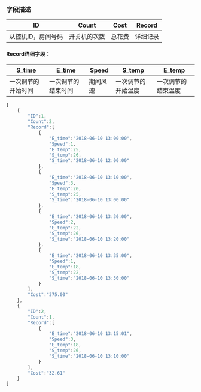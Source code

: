 ### 字段描述

| ID                 | Count        | Cost   | Record   |
| ------------------ | ------------ | ------ | -------- |
| 从控机ID，房间号码 | 开关机的次数 | 总花费 | 详细记录 |

#### Record详细字段：

| S_time             | E_time             | Speed    | S_temp             | E_temp             |
| ------------------ | ------------------ | -------- | ------------------ | ------------------ |
| 一次调节的开始时间 | 一次调节的结束时间 | 期间风速 | 一次调节的开始温度 | 一次调节的结束温度 |



```js
[
    {
        "ID":1,
        "Count":2,
        "Record":[
            {
                "E_time":"2018-06-10 13:00:00",
                "Speed":1,
                "E_temp":25,
                "S_temp":26,
                "S_time":"2018-06-10 12:00:00"
            },
            {
                "E_time":"2018-06-10 13:10:00",
                "Speed":3,
                "E_temp":20,
                "S_temp":25,
                "S_time":"2018-06-10 13:00:00"
            },
            {
                "E_time":"2018-06-10 13:30:00",
                "Speed":2,
                "E_temp":22,
                "S_temp":26,
                "S_time":"2018-06-10 13:20:00"
            },
            {
                "E_time":"2018-06-10 13:35:00",
                "Speed":1,
                "E_temp":18,
                "S_temp":22,
                "S_time":"2018-06-10 13:30:00"
            }
        ],
        "Cost":"375.00"
    },
    {
        "ID":2,
        "Count":1,
        "Record":[
            {
                "E_time":"2018-06-10 13:15:01",
                "Speed":3,
                "E_temp":18,
                "S_temp":26,
                "S_time":"2018-06-10 13:10:00"
            }
        ],
        "Cost":"32.61"
    }
]
```
